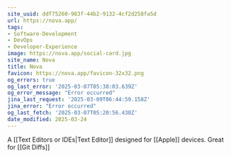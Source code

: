 ```yaml
---
site_uuid: ddf75260-983f-44b2-9132-4cf2d258fa5d
url: https://nova.app/
tags:
- Software-Development
- DevOps
- Developer-Experience
image: https://nova.app/social-card.jpg
site_name: Nova
title: Nova
favicon: https://nova.app/favicon-32x32.png
og_errors: true
og_last_error: '2025-03-07T05:38:03.639Z'
og_error_message: "Error occurred"
jina_last_request: '2025-03-09T06:44:59.158Z'
jina_error: "Error occurred"
og_last_fetch: '2025-03-07T05:20:56.430Z'
date_modified: 2025-03-24
---
```




A [[Text Editors or IDEs|Text Editor]] designed for [[Apple]] devices. Great for [[Git Diffs]]

